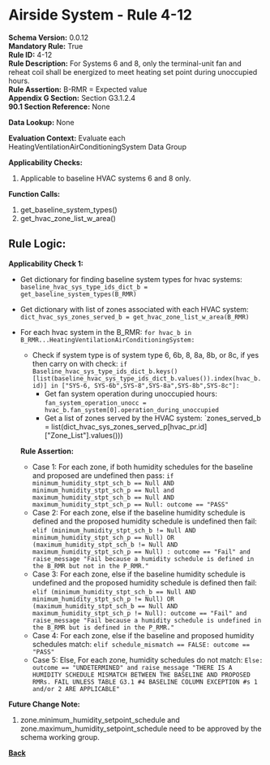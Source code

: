 # Airside System - Rule 4-12
**Schema Version:** 0.0.12  
**Mandatory Rule:** True  
**Rule ID:** 4-12  
**Rule Description:** For Systems 6 and 8, only the terminal-unit fan and reheat coil shall be energized to meet heating set point during unoccupied hours.  
**Rule Assertion:** B-RMR = Expected value   
**Appendix G Section:** Section G3.1.2.4      
**90.1 Section Reference:** None  

**Data Lookup:** None  

**Evaluation Context:** Evaluate each HeatingVentilationAirConditioningSystem Data Group

**Applicability Checks:** 

1. Applicable to baseline HVAC systems 6 and 8 only. 

**Function Calls:**  

1. get_baseline_system_types()  
2. get_hvac_zone_list_w_area()  


## Rule Logic:  
**Applicability Check 1:**  
- Get dictionary for finding baseline system types for hvac systems: `baseline_hvac_sys_type_ids_dict_b = get_baseline_system_types(B_RMR)`
- Get dictionary with list of zones associated with each HVAC system: `dict_hvac_sys_zones_served_b = get_hvac_zone_list_w_area(B_RMR)`
- For each hvac system in the B_RMR: `for hvac_b in B_RMR...HeatingVentilationAirConditioningSystem:`
    - Check if system type is of system type 6, 6b, 8, 8a, 8b, or 8c, if yes then carry on with check: `if Baseline_hvac_sys_type_ids_dict_b.keys()[list(baseline_hvac_sys_type_ids_dict_b.values()).index(hvac_b.id)] in ["SYS-6, SYS-6b",SYS-8",SYS-8a",SYS-8b",SYS-8c"]:`
        - Get fan system operation during unoccupied hours: `fan_system_operation_unocc = hvac_b.fan_system[0].operation_during_unoccupied`
        - Get a list of zones served by the HVAC system: `zones_served_b = list(dict_hvac_sys_zones_served_p[hvac_pr.id]["Zone_List"].values()))

        
    **Rule Assertion:**  
    - Case 1: For each zone, if both humidity schedules for the baseline and proposed are undefined then pass: `if minimum_humidity_stpt_sch_b == Null AND minimum_humidity_stpt_sch_p == Null and maximum_humidity_stpt_sch_b == Null AND maximum_humidity_stpt_sch_p == Null: outcome == "PASS"`
    - Case 2: For each zone, else if the baseline humidity schedule is defined and the proposed humidity schedule is undefined then fail: `elif (minimum_humidity_stpt_sch_b != Null AND minimum_humidity_stpt_sch_p == Null) OR (maximum_humidity_stpt_sch_b != Null AND maximum_humidity_stpt_sch_p == Null) : outcome == "Fail" and raise_message "Fail because a humidity schedule is defined in the B_RMR but not in the P_RMR."`
    - Case 3: For each zone, else if the baseline humidity schedule is undefined and the proposed humidity schedule is defined then fail: `elif (minimum_humidity_stpt_sch_b == Null AND minimum_humidity_stpt_sch_p != Null) OR (maximum_humidity_stpt_sch_b == Null AND maximum_humidity_stpt_sch_p != Null): outcome == "Fail" and raise_message "Fail because a humidity schedule is undefined in the B_RMR but is defined in the P_RMR."`
    - Case 4: For each zone, else if the baseline and proposed humidity schedules match: `elif schedule_mismatch == FALSE: outcome == "PASS"`
    - Case 5: Else, For each zone, humidity schedules do not match: `Else: outcome == "UNDETERMINED" and raise_message "THERE IS A HUMIDITY SCHEDULE MISMATCH BETWEEN THE BASELINE AND PROPOSED RMRs. FAIL UNLESS TABLE G3.1 #4 BASELINE COLUMN EXCEPTION #s 1 and/or 2 ARE APPLICABLE"`  

**Future Change Note:**

  1. zone.minimum_humidity_setpoint_schedule and zone.maximum_humidity_setpoint_schedule need to be approved by the schema working group.

**[Back](_toc.md)**